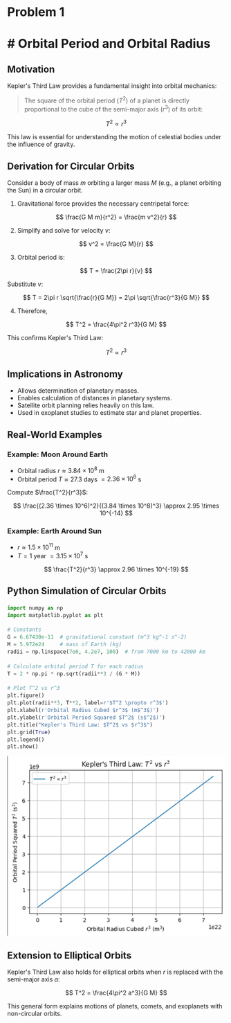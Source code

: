 # Problem 1
# # Orbital Period and Orbital Radius

## Motivation
Kepler's Third Law provides a fundamental insight into orbital mechanics:

> The square of the orbital period ($T^2$) of a planet is directly proportional to the cube of the semi-major axis ($r^3$) of its orbit:

$$ T^2 \propto r^3 $$

This law is essential for understanding the motion of celestial bodies under the influence of gravity.

## Derivation for Circular Orbits

Consider a body of mass $m$ orbiting a larger mass $M$ (e.g., a planet orbiting the Sun) in a circular orbit.

1. Gravitational force provides the necessary centripetal force:

$$ \frac{G M m}{r^2} = \frac{m v^2}{r} $$

2. Simplify and solve for velocity $v$:

$$ v^2 = \frac{G M}{r} $$

3. Orbital period is:

$$ T = \frac{2\pi r}{v} $$

Substitute $v$:

$$ T = 2\pi r \sqrt{\frac{r}{G M}} = 2\pi \sqrt{\frac{r^3}{G M}} $$

4. Therefore,

$$ T^2 = \frac{4\pi^2 r^3}{G M} $$

This confirms Kepler's Third Law:

$$ T^2 \propto r^3 $$

## Implications in Astronomy

- Allows determination of planetary masses.
- Enables calculation of distances in planetary systems.
- Satellite orbit planning relies heavily on this law.
- Used in exoplanet studies to estimate star and planet properties.

## Real-World Examples

### Example: Moon Around Earth
- Orbital radius $r \approx 3.84 \times 10^8$ m
- Orbital period $T \approx 27.3$ days $= 2.36 \times 10^6$ s

Compute $\frac{T^2}{r^3}$:

$$ \frac{(2.36 \times 10^6)^2}{(3.84 \times 10^8)^3} \approx 2.95 \times 10^{-14} $$

### Example: Earth Around Sun
- $r \approx 1.5 \times 10^{11}$ m
- $T = 1$ year $= 3.15 \times 10^7$ s

$$ \frac{T^2}{r^3} \approx 2.96 \times 10^{-19} $$

## Python Simulation of Circular Orbits

```python
import numpy as np
import matplotlib.pyplot as plt

# Constants
G = 6.67430e-11  # gravitational constant (m^3 kg^-1 s^-2)
M = 5.972e24     # mass of Earth (kg)
radii = np.linspace(7e6, 4.2e7, 100)  # from 7000 km to 42000 km

# Calculate orbital period T for each radius
T = 2 * np.pi * np.sqrt(radii**3 / (G * M))

# Plot T^2 vs r^3
plt.figure()
plt.plot(radii**3, T**2, label=r'$T^2 \propto r^3$')
plt.xlabel(r'Orbital Radius Cubed $r^3$ (m$^3$)')
plt.ylabel(r'Orbital Period Squared $T^2$ (s$^2$)')
plt.title("Kepler's Third Law: $T^2$ vs $r^3$")
plt.grid(True)
plt.legend()
plt.show()
```
![alt text](image.png)
## Extension to Elliptical Orbits
Kepler's Third Law also holds for elliptical orbits when $r$ is replaced with the semi-major axis $a$:

$$ T^2 = \frac{4\pi^2 a^3}{G M} $$

This general form explains motions of planets, comets, and exoplanets with non-circular orbits.